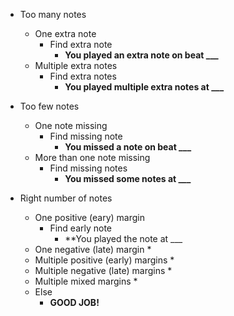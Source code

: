 *   Too many notes
    *   One extra note
        *   Find extra note
            *   **You played an extra note on beat ___**
    *   Multiple extra notes
        *   Find extra notes
            *   **You played multiple extra notes at ___**

*   Too few notes
    *   One note missing
        *   Find missing note
            *   **You missed a note on beat ___**
    *   More than one note missing
        *   Find missing notes
            *   **You missed some notes at ___**

*   Right number of notes
    *   One positive (eary) margin
        *   Find early note
            *   **You played the note at ___  
    *   One negative (late) margin
        *   
    *   Multiple positive (early) margins
        *   
    *   Multiple negative (late) margins
        *   
    *   Multiple mixed margins
        *   
    *   Else
        *   **GOOD JOB!**